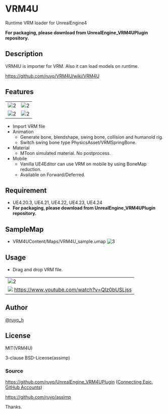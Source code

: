 # VRM4U
Runtime VRM loader for UnrealEngine4

**For packaging, please download from UnrealEngine_VRM4UPlugin repository.**

## Description
VRM4U is importer for VRM.
Also it can load models on runtime.

https://github.com/ruyo/VRM4U/wiki/VRM4U

## Features
|||
|----|----|
|![2](https://github.com/ruyo/VRM4U/wiki/images/shot/03.png)|![2](https://github.com/ruyo/VRM4U/wiki/images/shot/04.png)|
|![2](https://github.com/ruyo/VRM4U/wiki/images/shot/01.png)|![2](https://github.com/ruyo/VRM4U/wiki/images/shot/02.png)|

- Import VRM file
- Animation
    - Generate bone, blendshape, swing bone, collision and humanoid rig.
    - Switch swing bone type PhysicsAsset/VRMSpringBone.
- Material
    - MToon simulated material. No postprocess.
- Mobile
    - Vanilla UE4Editor can use VRM on mobile by using BoneMap reduction.
    - Available on Forward/Deferred.

## Requirement
 - UE4.20.3, UE4.21, UE4.22, UE4.23, UE4.24
 - **For packaging, please download from UnrealEngine_VRM4UPlugin repository.**

## SampleMap
- VRM4UContent/Maps/VRM4U_sample.umap
![3](https://raw.githubusercontent.com/wiki/ruyo/VRM4U/images/samplemap.png)

## Usage
 - Drag and drop VRM file.

||
|----|
|![2](https://github.com/ruyo/VRM4U/wiki/images/overview.gif)|
|[![](https://img.youtube.com/vi/Qlz0bUSLjss/0.jpg)](https://www.youtube.com/watch?v=Qlz0bUSLjss) https://www.youtube.com/watch?v=Qlz0bUSLjss|


## Author
[@ruyo_h](https://twitter.com/ruyo_h)

## License
MIT(VRM4U)

3-clause BSD-License(assimp)

### Source
https://github.com/ruyo/UnrealEngine_VRM4UPlugin ([Connecting Epic, GitHub Accounts](https://www.unrealengine.com/en-US/blog/updated-authentication-process-for-connecting-epic-github-accounts))

https://github.com/ruyo/assimp

Thanks.
